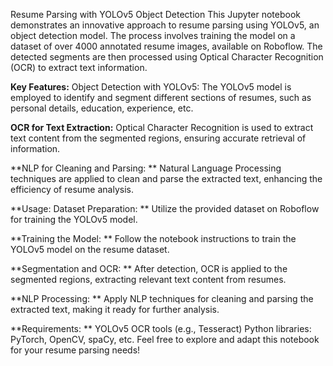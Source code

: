 Resume Parsing with YOLOv5 Object Detection This Jupyter notebook demonstrates an innovative approach to resume parsing using YOLOv5, an object detection model. The process involves training the model on a dataset of over 4000 annotated resume images, available on Roboflow. The detected segments are then processed using Optical Character Recognition (OCR) to extract text information.

**Key Features:**
Object Detection with YOLOv5: The YOLOv5 model is employed to identify and segment different sections of resumes, such as personal details, education, experience, etc.

**OCR for Text Extraction:** 
Optical Character Recognition is used to extract text content from the segmented regions, ensuring accurate retrieval of information.

**NLP for Cleaning and Parsing: **
Natural Language Processing techniques are applied to clean and parse the extracted text, enhancing the efficiency of resume analysis.

**Usage: Dataset Preparation: **
Utilize the provided dataset on Roboflow for training the YOLOv5 model.

**Training the Model: **
Follow the notebook instructions to train the YOLOv5 model on the resume dataset.

**Segmentation and OCR: **
After detection, OCR is applied to the segmented regions, extracting relevant text content from resumes.

**NLP Processing: **
Apply NLP techniques for cleaning and parsing the extracted text, making it ready for further analysis.

**Requirements: **
YOLOv5 OCR tools (e.g., Tesseract) Python libraries: PyTorch, OpenCV, spaCy, etc. Feel free to explore and adapt this notebook for your resume parsing needs!
